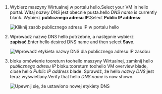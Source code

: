 
1. <span data-ttu-id="5cc56-101">Wybierz maszyny Wirtualnej w portalu hello.</span><span class="sxs-lookup"><span data-stu-id="5cc56-101">Select your VM in hello portal.</span></span> <span data-ttu-id="5cc56-102">Witaj *nazwy DNS* jest obecnie pusta.</span><span class="sxs-lookup"><span data-stu-id="5cc56-102">hello *DNS name* is currently blank.</span></span> <span data-ttu-id="5cc56-103">Wybierz **publicznego adresu IP**:</span><span class="sxs-lookup"><span data-stu-id="5cc56-103">Select **Public IP address**:</span></span>
   
   ![Kliknij zasób publicznego adresu IP w portalu hello](./media/virtual-machines-common-portal-create-fqdn/locatePublicIP.PNG)

2. <span data-ttu-id="5cc56-105">Wprowadź nazwę DNS hello potrzebne, a następnie wybierz **zapisać**.</span><span class="sxs-lookup"><span data-stu-id="5cc56-105">Enter hello desired DNS name and then select **Save**.</span></span>
   
   ![Wprowadź etykieta nazwy DNS dla publicznego adresu IP zasobu](./media/virtual-machines-common-portal-create-fqdn/dnsNameLabel.PNG)
 

3. <span data-ttu-id="5cc56-107">bloku omówienie tooreturn toohello maszyny Wirtualnej, zamknij hello *publicznego adresu IP* bloku.</span><span class="sxs-lookup"><span data-stu-id="5cc56-107">tooreturn toohello VM overview blade, close hello *Public IP address* blade.</span></span> <span data-ttu-id="5cc56-108">Sprawdź, że hello *nazwy DNS* jest teraz wyświetlany.</span><span class="sxs-lookup"><span data-stu-id="5cc56-108">Verify that hello *DNS name* is now shown.</span></span>
   
   ![Upewnij się, że ustawiono nowej etykiety DNS](./media/virtual-machines-common-portal-create-fqdn/fqdnCreated.PNG)

